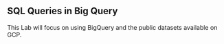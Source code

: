 ## SQL Queries in Big Query
This Lab will focus on using BigQuery and the public datasets available on GCP.
